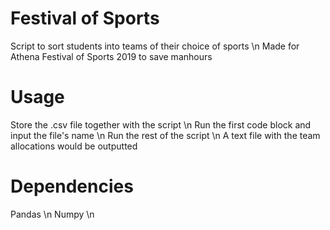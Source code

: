 # Festival of Sports
Script to sort students into teams of their choice of sports \n
Made for Athena Festival of Sports 2019 to save manhours

# Usage
Store the .csv file together with the script \n
Run the first code block and input the file's name \n
Run the rest of the script \n
A text file with the team allocations would be outputted

# Dependencies
Pandas \n
Numpy \n

